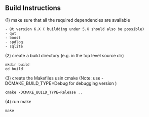 Build Instructions
------------------

(1) make sure that all the required dependencies are available

    - Qt version 6.X ( buildding under 5.X should also be possible)
    - qwt
    - boost
    - spdlog
    - sqlite

(2) create a build directory (e.g. in the top level source dir)

    mkdir build
    cd build
  
(3)  create the Makefiles usin cmake (Note: use -DCMAKE_BUILD_TYPE=Debug for debugging version )
     
    cmake -DCMAKE_BUILD_TYPE=Release ..  
    
(4) run make

    make

